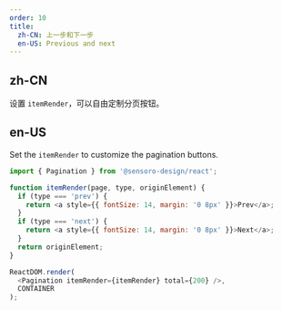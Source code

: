 ```yaml
---
order: 10
title:
  zh-CN: 上一步和下一步
  en-US: Previous and next
---
```


## zh-CN

设置 `itemRender`，可以自由定制分页按钮。

## en-US

Set the `itemRender` to customize the pagination buttons.

```js
import { Pagination } from '@sensoro-design/react';

function itemRender(page, type, originElement) {
  if (type === 'prev') {
    return <a style={{ fontSize: 14, margin: '0 8px' }}>Prev</a>;
  }
  if (type === 'next') {
    return <a style={{ fontSize: 14, margin: '0 8px' }}>Next</a>;
  }
  return originElement;
}

ReactDOM.render(
  <Pagination itemRender={itemRender} total={200} />,
  CONTAINER
);
```
